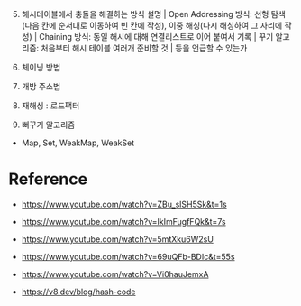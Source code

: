 

5. 해시테이블에서 충돌을 해결하는 방식 설명
| Open Addressing 방식: 선형 탐색(다음 칸에 순서대로 이동하여 빈 칸에 작성), 이중 해싱(다시 해싱하여 그 자리에 작성)
| Chaining 방식: 동일 해시에 대해 연결리스트로 이어 붙여서 기록
| 꾸기 알고리즘: 처음부터 해시 테이블 여러개 준비할 것
| 등을 언급할 수 있는가


1. 체이닝 방법
2. 개방 주소법
3. 재해싱 : 로드팩터
4. 뻐꾸기 알고리즘

- Map, Set, WeakMap, WeakSet


# Reference

- https://www.youtube.com/watch?v=ZBu_slSH5Sk&t=1s

- https://www.youtube.com/watch?v=IkImFugfFQk&t=7s

- https://www.youtube.com/watch?v=5mtXku6W2sU

- https://www.youtube.com/watch?v=69uQFb-BDIc&t=55s

- https://www.youtube.com/watch?v=Vi0hauJemxA

- https://v8.dev/blog/hash-code
